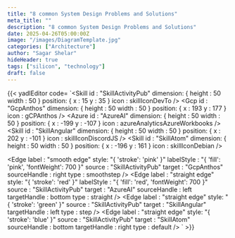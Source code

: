 ```yaml
---
title: "8 common System Design Problems and Solutions"
meta_title: ""
description: "8 common System Design Problems and Solutions"
date: 2025-04-26T05:00:00Z
image: "/images/DiagramTemplate.jpg"
categories: ["Architecture"]
author: "Sagar Shelar"
hideHeader: true
tags: ["silicon", "technology"]
draft: false
---
```



{{< yadlEditor code=
`<Skill
      id : "SkillActivityPub"
      dimension: { height : 50 width : 50 }
      position: { x : 15 y : 35 }
      icon : skillIconDevTo
/>
<Gcp
      id : "GcpAnthos"
      dimension: { height : 50 width : 50 }
      position: { x : 193 y : 177 }
      icon : gCPAnthos
/>
<Azure
      id : "AzureAI"
      dimension: { height : 50 width : 50 }
      position: { x : -199 y : -107 }
      icon : azureAnalyticsAzureWorkbooks
/>
<Skill
      id : "SkillAngular"
      dimension: { height : 50 width : 50 }
      position: { x : 202 y : -101 }
      icon : skillIconDiscordJS
/>
<Skill
      id : "SkillAtom"
      dimension: { height : 50 width : 50 }
      position: { x : -196 y : 161 }
      icon : skillIconDebian
/>

<Edge
      label : "smooth edge"
      style: "{ 'stroke': 'pink' }"
      labelStyle : "{ 'fill': 'pink', 'fontWeight': 700 }"
      source : "SkillActivityPub"
      target : "GcpAnthos"
      sourceHandle : right
      type : smoothstep
/>
<Edge
      label : "straight edge"
      style: "{ 'stroke': 'red' }"
      labelStyle : "{ 'fill': 'red', 'fontWeight': 700 }"
      source : "SkillActivityPub"
      target : "AzureAI"
      sourceHandle : left
      targetHandle : bottom
      type : straight
/>
<Edge
      label : "straight edge"
      style: "{ 'stroke': 'green' }"
      source : "SkillActivityPub"
      target : "SkillAngular"
      targetHandle : left
      type : step
/>
<Edge
      label : "straight edge"
      style: "{ 'stroke': 'blue' }"
      source : "SkillActivityPub"
      target : "SkillAtom"
      sourceHandle : bottom
      targetHandle : right
      type : default
/>
` >}}